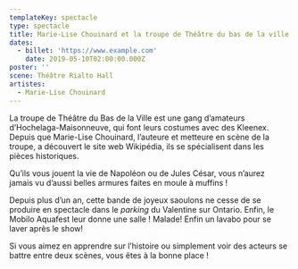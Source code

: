 ```yaml
---
templateKey: spectacle
type: spectacle
title: Marie-Lise Chouinard et la troupe de Théâtre du bas de la ville
dates:
  - billet: 'https://www.example.com'
    date: 2019-05-10T02:00:00.000Z
poster: ''
scene: Théâtre Rialto Hall
artistes:
  - Marie-Lise Chouinard
---
```

La troupe de Théâtre du Bas de la Ville est une gang d’amateurs d’Hochelaga-Maisonneuve, qui font leurs costumes avec des Kleenex. Depuis que Marie-Lise Chouinard, l’auteure et metteure en scène de la troupe, a découvert le site web Wikipédia, ils se spécialisent dans les pièces historiques. 

Qu’ils vous jouent la vie de Napoléon ou de Jules César, vous n’aurez jamais vu d’aussi belles armures faites en moule à muffins ! 

Depuis plus d’un an, cette bande de joyeux saoulons ne cesse de se produire en spectacle dans le _parking_ du Valentine sur Ontario. Enfin, le Mobilo Aquafest leur donne une salle ! Malade! Enfin un lavabo pour se laver après le show! 

Si vous aimez en apprendre sur l’histoire ou simplement voir des acteurs se battre entre deux scènes, vous êtes à la bonne place !
